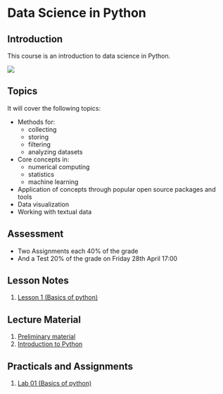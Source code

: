 # Data Science in Python

## Introduction
This course is an introduction to data science in Python.

![](https://imgs.xkcd.com/comics/python.png)

## Topics
It will cover the following topics:
* Methods for:
  * collecting 
  * storing
  * filtering
  * analyzing datasets
* Core concepts in: 
  * numerical computing
  * statistics
  * machine learning
* Application of concepts through popular open source packages and tools
* Data visualization
* Working with textual data

## Assessment
- Two Assignments each 40% of the grade
- And a Test 20% of the grade on Friday 28th April 17:00

## Lesson Notes
1. [Lesson 1 (Basics of python)](lesson_notes/Lesson_1.md)

## Lecture Material
1. [Preliminary material](lecture_materials/../lecture_material/preliminary_material.pdf)
2. [Introduction to Python](lecture_materials/../lecture_material/introduction_to_python.pdf)

## Practicals and Assignments
1. [Lab 01 (Basics of python)](/Data_Science_in_Python/practicals/Lab%2001%20Tasks.ipynb)